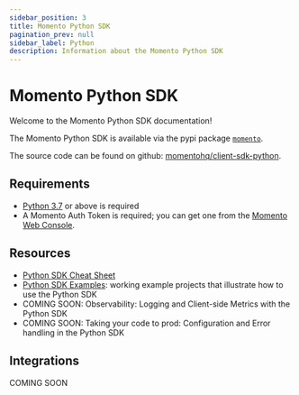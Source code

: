```yaml
---
sidebar_position: 3
title: Momento Python SDK
pagination_prev: null
sidebar_label: Python
description: Information about the Momento Python SDK
---
```


# Momento Python SDK

Welcome to the Momento Python SDK documentation!

The Momento Python SDK is available via the pypi package [`momento`](https://pypi.org/project/momento/).

The source code can be found on github: [momentohq/client-sdk-python](https://github.com/momentohq/client-sdk-python).

## Requirements

- [Python 3.7](https://www.python.org/downloads/) or above is required
- A Momento Auth Token is required; you can get one from the [Momento Web Console](https://console.gomomento.com/).

## Resources

- [Python SDK Cheat Sheet](./cheat-sheet.md)
- [Python SDK Examples](https://github.com/momentohq/client-sdk-python/blob/main/examples/README.md): working example projects that illustrate how to use the Python SDK
- COMING SOON: Observability: Logging and Client-side Metrics with the Python SDK
- COMING SOON: Taking your code to prod: Configuration and Error handling in the Python SDK

## Integrations

COMING SOON
